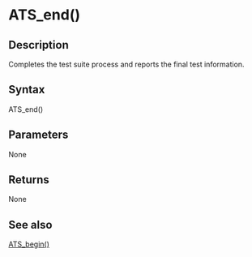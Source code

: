 # ATS\_end() #

## Description ##
Completes the test suite process and reports the final test information.

## Syntax ##
ATS\_end()

## Parameters ##
None

## Returns ##
None

## See also ##
[ATS\_begin()](ATS_begin.md)